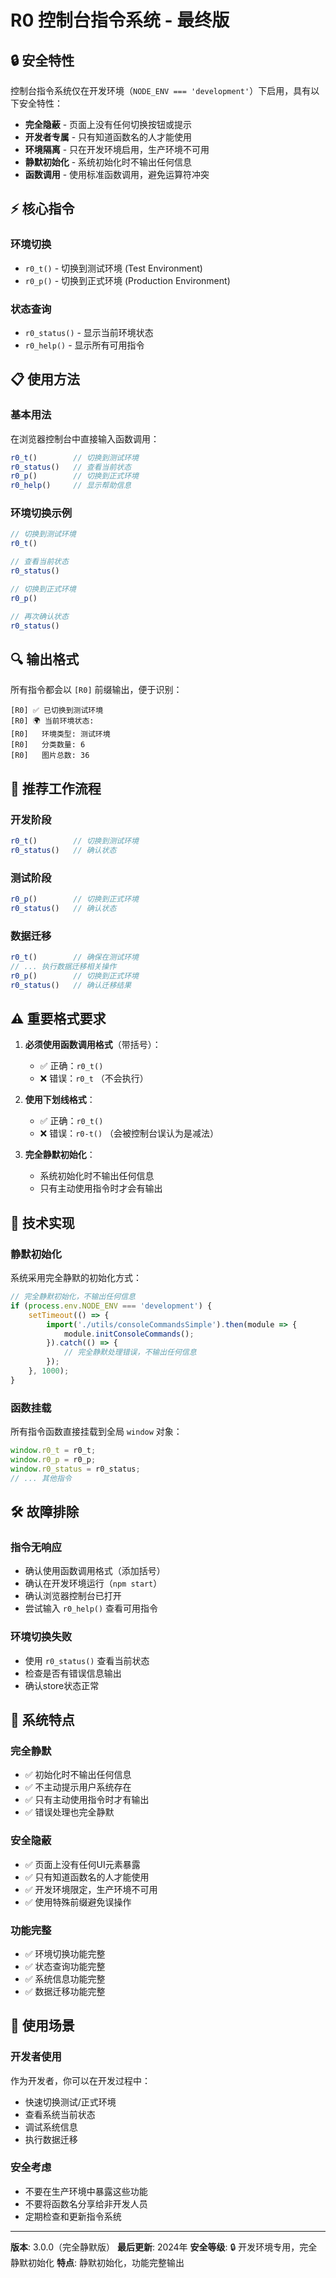 # R0 控制台指令系统 - 最终版

## 🔒 安全特性

控制台指令系统仅在开发环境（`NODE_ENV === 'development'`）下启用，具有以下安全特性：

- **完全隐蔽** - 页面上没有任何切换按钮或提示
- **开发者专属** - 只有知道函数名的人才能使用
- **环境隔离** - 只在开发环境启用，生产环境不可用
- **静默初始化** - 系统初始化时不输出任何信息
- **函数调用** - 使用标准函数调用，避免运算符冲突

## ⚡ 核心指令

### 环境切换
- `r0_t()` - 切换到测试环境 (Test Environment)
- `r0_p()` - 切换到正式环境 (Production Environment)

### 状态查询
- `r0_status()` - 显示当前环境状态
- `r0_help()` - 显示所有可用指令

## 📋 使用方法

### 基本用法
在浏览器控制台中直接输入函数调用：

```javascript
r0_t()        // 切换到测试环境
r0_status()   // 查看当前状态
r0_p()        // 切换到正式环境
r0_help()     // 显示帮助信息
```

### 环境切换示例
```javascript
// 切换到测试环境
r0_t()

// 查看当前状态
r0_status()

// 切换到正式环境
r0_p()

// 再次确认状态
r0_status()
```

## 🔍 输出格式

所有指令都会以 `[R0]` 前缀输出，便于识别：

```
[R0] ✅ 已切换到测试环境
[R0] 🌍 当前环境状态:
[R0]   环境类型: 测试环境
[R0]   分类数量: 6
[R0]   图片总数: 36
```

## 🎯 推荐工作流程

### 开发阶段
```javascript
r0_t()        // 切换到测试环境
r0_status()   // 确认状态
```

### 测试阶段
```javascript
r0_p()        // 切换到正式环境
r0_status()   // 确认状态
```

### 数据迁移
```javascript
r0_t()        // 确保在测试环境
// ... 执行数据迁移相关操作
r0_p()        // 切换到正式环境
r0_status()   // 确认迁移结果
```

## ⚠️ 重要格式要求

1. **必须使用函数调用格式**（带括号）：
   - ✅ 正确：`r0_t()`
   - ❌ 错误：`r0_t` （不会执行）

2. **使用下划线格式**：
   - ✅ 正确：`r0_t()`
   - ❌ 错误：`r0-t()` （会被控制台误认为是减法）

3. **完全静默初始化**：
   - 系统初始化时不输出任何信息
   - 只有主动使用指令时才会有输出

## 🔧 技术实现

### 静默初始化
系统采用完全静默的初始化方式：

```javascript
// 完全静默初始化，不输出任何信息
if (process.env.NODE_ENV === 'development') {
    setTimeout(() => {
        import('./utils/consoleCommandsSimple').then(module => {
            module.initConsoleCommands();
        }).catch(() => {
            // 完全静默处理错误，不输出任何信息
        });
    }, 1000);
}
```

### 函数挂载
所有指令函数直接挂载到全局 `window` 对象：

```javascript
window.r0_t = r0_t;
window.r0_p = r0_p;
window.r0_status = r0_status;
// ... 其他指令
```

## 🛠️ 故障排除

### 指令无响应
- 确认使用函数调用格式（添加括号）
- 确认在开发环境运行（`npm start`）
- 确认浏览器控制台已打开
- 尝试输入 `r0_help()` 查看可用指令

### 环境切换失败
- 使用 `r0_status()` 查看当前状态
- 检查是否有错误信息输出
- 确认store状态正常

## 🧪 系统特点

### 完全静默
- ✅ 初始化时不输出任何信息
- ✅ 不主动提示用户系统存在
- ✅ 只有主动使用指令时才有输出
- ✅ 错误处理也完全静默

### 安全隐蔽
- ✅ 页面上没有任何UI元素暴露
- ✅ 只有知道函数名的人才能使用
- ✅ 开发环境限定，生产环境不可用
- ✅ 使用特殊前缀避免误操作

### 功能完整
- ✅ 环境切换功能完整
- ✅ 状态查询功能完整
- ✅ 系统信息功能完整
- ✅ 数据迁移功能完整

## 🎯 使用场景

### 开发者使用
作为开发者，你可以在开发过程中：
- 快速切换测试/正式环境
- 查看系统当前状态
- 调试系统信息
- 执行数据迁移

### 安全考虑
- 不要在生产环境中暴露这些功能
- 不要将函数名分享给非开发人员
- 定期检查和更新指令系统

---

**版本**: 3.0.0（完全静默版）
**最后更新**: 2024年
**安全等级**: 🔒 开发环境专用，完全静默初始化
**特点**: 静默初始化，功能完整输出